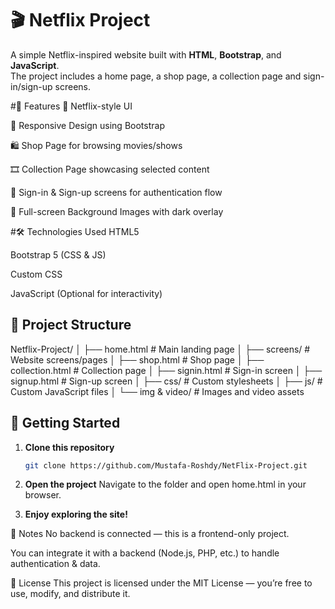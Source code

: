 # 🎬 Netflix Project

A simple Netflix-inspired website built with **HTML**, **Bootstrap**, and **JavaScript**.  
The project includes a home page, a shop page, a collection page and sign-in/sign-up screens.

#🚀 Features
🎥 Netflix-style UI

📱 Responsive Design using Bootstrap

🛍️ Shop Page for browsing movies/shows

🎞️ Collection Page showcasing selected content

🔑 Sign-in & Sign-up screens for authentication flow

🌌 Full-screen Background Images with dark overlay

#🛠️ Technologies Used
HTML5

Bootstrap 5 (CSS & JS)

Custom CSS

JavaScript (Optional for interactivity)

## 📂 Project Structure
Netflix-Project/
│
├── home.html              # Main landing page
│
├── screens/               # Website screens/pages
│   ├── shop.html          # Shop page
│   ├── collection.html    # Collection page
│   ├── signin.html        # Sign-in screen
│   ├── signup.html        # Sign-up screen
│
├── css/                   # Custom stylesheets
│
├── js/                    # Custom JavaScript files
│
└── img & video/           # Images and video assets


## 🚀 Getting Started
1. **Clone this repository**
   ```bash
   git clone https://github.com/Mustafa-Roshdy/NetFlix-Project.git

2. **Open the project**
   Navigate to the folder and open home.html in your browser.

3. **Enjoy exploring the site!**

📌 Notes
No backend is connected — this is a frontend-only project.

You can integrate it with a backend (Node.js, PHP, etc.) to handle authentication & data.


📄 License
This project is licensed under the MIT License — you’re free to use, modify, and distribute it.




